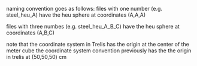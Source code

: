 naming convention goes as follows:
files with one number (e.g. steel_heu_A) have the heu sphere at coordinates (A,A,A)

files with three numbes (e.g. steel_heu_A_B_C) have the heu sphere at coordinates (A,B,C)

note that the coordinate system in Trelis has the origin at the center of the meter cube
the coordinate system convention previously has the the origin in trelis at (50,50,50) cm